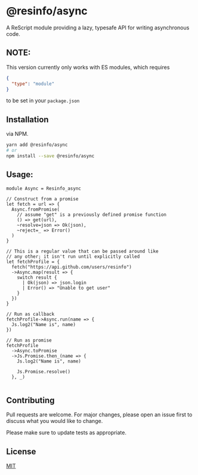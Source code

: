 # @resinfo/async

A ReScript module providing a lazy, typesafe API for writing asynchronous code.

## NOTE:

This version currently only works with ES modules, which requires

```json
{
  "type": "module"
}
```

to be set in your `package.json`

## Installation

via NPM.

```bash
yarn add @resinfo/async
# or
npm install --save @resinfo/async
```

## Usage:

```rescript
module Async = Resinfo_async

// Construct from a promise
let fetch = url => {
  Async.fromPromise(
    // assume "get" is a previously defined promise function
    () => get(url),
    ~resolve=json => Ok(json),
    ~reject=_ => Error()
  )
}

// This is a regular value that can be passed around like
// any other; it isn't run until explicitly called
let fetchProfile = {
  fetch("https://api.github.com/users/resinfo")
  ->Async.map(result => {
    switch result {
      | Ok(json) => json.login
      | Error() => "Unable to get user"
    }
  })
}

// Run as callback
fetchProfile->Async.run(name => {
  Js.log2("Name is", name)
})

// Run as promise
fetchProfile
  ->Async.toPromise
  ->Js.Promise.then_(name => {
    Js.log2("Name is", name)

    Js.Promise.resolve()
  }, _)


```

## Contributing

Pull requests are welcome. For major changes, please open an issue first to discuss what you would like to change.

Please make sure to update tests as appropriate.

## License

[MIT](https://choosealicense.com/licenses/mit/)
